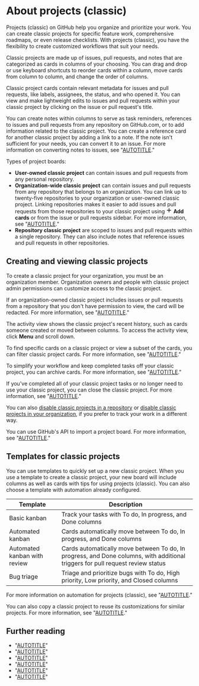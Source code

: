 # About projects (classic)

Projects (classic) on GitHub help you organize and prioritize your work. You can create classic projects for specific feature work, comprehensive roadmaps, or even release checklists. With projects (classic), you have the flexibility to create customized workflows that suit your needs.

Classic projects are made up of issues, pull requests, and notes that are categorized as cards in columns of your choosing. You can drag and drop or use keyboard shortcuts to reorder cards within a column, move cards from column to column, and change the order of columns.

Classic project cards contain relevant metadata for issues and pull requests, like labels, assignees, the status, and who opened it. You can view and make lightweight edits to issues and pull requests within your classic project by clicking on the issue or pull request's title.

You can create notes within columns to serve as task reminders, references to issues and pull requests from any repository on GitHub.com, or to add information related to the classic project. You can create a reference card for another classic project by adding a link to a note. If the note isn't sufficient for your needs, you can convert it to an issue. For more information on converting notes to issues, see "[AUTOTITLE](/issues/organizing-your-work-with-project-boards/tracking-work-with-project-boards/adding-notes-to-a-project-board)."

Types of project boards:

- **User-owned classic project** can contain issues and pull requests from any personal repository.
- **Organization-wide classic project** can contain issues and pull requests from any repository that belongs to an organization.  You can link up to twenty-five repositories to your organization or user-owned classic project. Linking repositories makes it easier to add issues and pull requests from those repositories to your classic project using **<svg version="1.1" width="16" height="16" viewBox="0 0 16 16" class="octicon octicon-plus" aria-hidden="true"><path d="M7.75 2a.75.75 0 0 1 .75.75V7h4.25a.75.75 0 0 1 0 1.5H8.5v4.25a.75.75 0 0 1-1.5 0V8.5H2.75a.75.75 0 0 1 0-1.5H7V2.75A.75.75 0 0 1 7.75 2Z"></path></svg> Add cards** or from the issue or pull requests sidebar. For more information, see "[AUTOTITLE](/issues/organizing-your-work-with-project-boards/managing-project-boards/linking-a-repository-to-a-project-board)."
- **Repository classic project** are scoped to issues and pull requests within a single repository. They can also include notes that reference issues and pull requests in other repositories.

## Creating and viewing classic projects

To create a classic project for your organization, you must be an organization member. Organization owners and people with classic project admin permissions can customize access to the classic project.

If an organization-owned classic project includes issues or pull requests from a repository that you don't have permission to view, the card will be redacted.  For more information, see "[AUTOTITLE](/organizations/managing-access-to-your-organizations-project-boards/project-board-permissions-for-an-organization)."

The activity view shows the classic project's recent history, such as cards someone created or moved between columns. To access the activity view, click **Menu** and scroll down.

To find specific cards on a classic project or view a subset of the cards, you can filter classic project cards. For more information, see "[AUTOTITLE](/issues/organizing-your-work-with-project-boards/tracking-work-with-project-boards/filtering-cards-on-a-project-board)."

To simplify your workflow and keep completed tasks off your classic project, you can archive cards. For more information, see "[AUTOTITLE](/issues/organizing-your-work-with-project-boards/tracking-work-with-project-boards/archiving-cards-on-a-project-board)."

If you've completed all of your classic project tasks or no longer need to use your classic project, you can close the classic project. For more information, see "[AUTOTITLE](/issues/organizing-your-work-with-project-boards/managing-project-boards/closing-a-project-board)."

You can also [disable classic projects in a repository](/repositories/managing-your-repositorys-settings-and-features/enabling-features-for-your-repository/disabling-project-boards-in-a-repository) or [disable classic projects in your organization](/organizations/managing-organization-settings/disabling-project-boards-in-your-organization), if you prefer to track your work in a different way.

You can use GitHub's API to import a project board. For more information, see "[AUTOTITLE](/graphql/reference/mutations#importproject/)."

## Templates for classic projects

You can use templates to quickly set up a new classic project. When you use a template to create a classic project, your new board will include columns as well as cards with tips for using projects (classic). You can also choose a template with automation already configured.

| Template | Description |
| --- | --- |
| Basic kanban | Track your tasks with To do, In progress, and Done columns |
| Automated kanban | Cards automatically move between To do, In progress, and Done columns |
| Automated kanban with review | Cards automatically move between To do, In progress, and Done columns, with additional triggers for pull request review status |
| Bug triage | Triage and prioritize bugs with To do, High priority, Low priority, and Closed columns |

For more information on automation for projects (classic), see "[AUTOTITLE](/issues/organizing-your-work-with-project-boards/managing-project-boards/about-automation-for-project-boards)."

You can also copy a classic project to reuse its customizations for similar projects. For more information, see "[AUTOTITLE](/issues/organizing-your-work-with-project-boards/managing-project-boards/copying-a-project-board)."

## Further reading

- "[AUTOTITLE](/issues/organizing-your-work-with-project-boards/managing-project-boards/creating-a-project-board)"
- "[AUTOTITLE](/issues/organizing-your-work-with-project-boards/managing-project-boards/editing-a-project-board)"
- "[AUTOTITLE](/issues/organizing-your-work-with-project-boards/managing-project-boards/copying-a-project-board)"
- "[AUTOTITLE](/issues/organizing-your-work-with-project-boards/tracking-work-with-project-boards/adding-issues-and-pull-requests-to-a-project-board)"
- "[AUTOTITLE](/organizations/managing-access-to-your-organizations-project-boards/project-board-permissions-for-an-organization)"
- "[AUTOTITLE](/get-started/using-github/keyboard-shortcuts#project-boards)"
